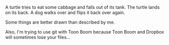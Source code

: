 A turtle tries to eat some cabbage and falls out of its tank.
The turtle lands on its back.
A dog walks over and flips it back over again.

Some things are better drawn than described by me.

Also, I'm trying to use git with Toon Boom because Toon Boom and Dropbox will sometimes lose your files...
